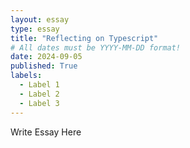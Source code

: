 ```yaml
---
layout: essay
type: essay
title: "Reflecting on Typescript"
# All dates must be YYYY-MM-DD format!
date: 2024-09-05
published: True
labels:
  - Label 1
  - Label 2
  - Label 3
---
```


<p>Write Essay Here</p>

